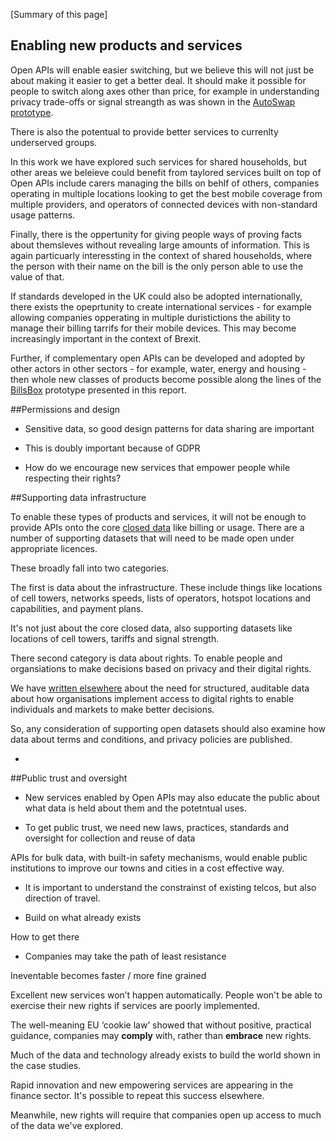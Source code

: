 [Summary of this page]

## Enabling new products and services

Open APIs will enable easier switching, but we believe this will not just be about making it easier to get a better deal. It should make it possible for people to switch along axes other than price, for example in understanding privacy trade-offs or signal streangth as was shown in the [AutoSwap prototype](/scenario-1-choosing-the-best-mobile-network-operator).

There is also the potentual to provide better services to currenlty underserved groups.

In this work we have explored such services for shared households, but other areas we beleieve could benefit from taylored services built on top of Open APIs include carers managing the bills on behlf of others, companies operating in multiple locations looking to get the best mobile coverage from multiple providers, and operators of connected devices with non-standard usage patterns.

Finally, there is the oppertunity for giving people ways of proving facts about themsleves without revealing large amounts of information. This is again particuarly interessting in the context of shared households, where the person with their name on the bill is the only person able to use the value of that.

If standards developed in the UK could also be adopted internationally, there exists the opeprtunity to create international services - for example allowing companies opperating in multiple duristictions the ability to manage their billing tarrifs for their mobile devices. This may become increasingly important in the context of Brexit.

Further, if complementary open APIs can be developed and adopted by other actors in other sectors - for example, water, energy and housing - then whole new classes of products become possible along the lines of the [BillsBox](http://localhost:3000/scenario-2-managing-utility-bills-in-a-shared-household) prototype presented in this report.

##Permissions and design

* Sensitive data, so good design patterns for data sharing are important

* This is doubly important because of GDPR

* How do we encourage new services that empower people while respecting their rights?

##Supporting data infrastructure

To enable these types of products and services, it will not be enough to provide APIs onto the core [closed data](https://theodi.org/data-spectrum) like billing or usage. There are a number of supporting datasets that will need to be made open under appropriate licences.

These broadly fall into two categories.

The first is data about the infrastructure. These include things like locations of cell towers, networks speeds, lists of operators, hotspot locations and capabilities, and payment plans.

It's not just about the core closed data, also supporting datasets like locations of cell towers, tariffs and signal strength.

There second category is data about rights. To enable people and organsiations to make decisions based on privacy and their digital rights. 

We have [written elsewhere](https://projectsbyif.com/blog/ethics-markets-and-registers) about the need for structured, auditable data about how organisations implement access to digital rights to enable individuals and markets to make better decisions.

So, any consideration of supporting open datasets should also examine how data about terms and conditions, and privacy policies are published.

<!-- APIs for accessing usage data would shift more control over data back to the people and communities, unlocking it from the company.

APIs for joining and leaving companies would make it easier to switch, giving people real power to 'vote with their feet'.

APIs for machine-readable terms and conditions could demystify the jargon and shift the -->

* 

##Public trust and oversight

* New services enabled by Open APIs may also educate the public about what data is held about them and the potetntual uses.

* To get public trust, we need new laws, practices, standards and oversight for collection and reuse of data

APIs for bulk data, with built-in safety mechanisms, would enable public institutions to improve our towns and cities in a cost effective way.

* It is important to understand the constrainst of existing telcos, but also direction of travel.

* Build on what already exists


How to get there

* Companies may take the path of least resistance

Ineventable becomes faster / more fine grained


Excellent new services won&rsquo;t happen automatically. People won't be able to exercise their new rights if services are poorly implemented.

The well-meaning EU &lsquo;cookie law&rsquo; showed that without positive, practical guidance, companies may **comply** with, rather than **embrace** new rights.

Much of the data and technology already exists to build the world shown in the case studies.

Rapid innovation and new empowering services are appearing in the finance sector. It's possible to repeat this success elsewhere.

Meanwhile, new rights will require that companies open up access to much of the data we've explored.
